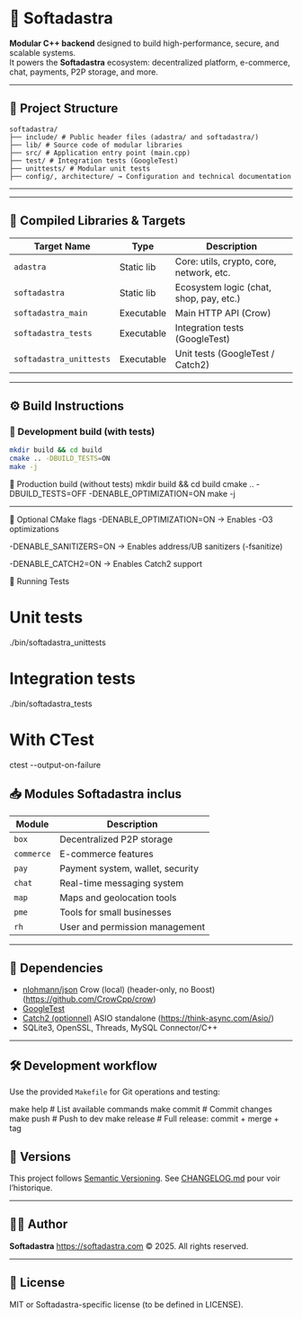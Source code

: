 # 🚀 Softadastra

**Modular C++ backend** designed to build high-performance, secure, and scalable systems.  
It powers the **Softadastra** ecosystem: decentralized platform, e-commerce, chat, payments, P2P storage, and more.

---

## 📂 Project Structure

```
softadastra/
├── include/ # Public header files (adastra/ and softadastra/)
├── lib/ # Source code of modular libraries
├── src/ # Application entry point (main.cpp)
├── test/ # Integration tests (GoogleTest)
├── unittests/ # Modular unit tests
├── config/, architecture/ → Configuration and technical documentation
```

---

---

## 🔧 Compiled Libraries & Targets

| Target Name             | Type       | Description                              |
| ----------------------- | ---------- | ---------------------------------------- |
| `adastra`               | Static lib | Core: utils, crypto, core, network, etc. |
| `softadastra`           | Static lib | Ecosystem logic (chat, shop, pay, etc.)  |
| `softadastra_main`      | Executable | Main HTTP API (Crow)                     |
| `softadastra_tests`     | Executable | Integration tests (GoogleTest)           |
| `softadastra_unittests` | Executable | Unit tests (GoogleTest / Catch2)         |

---

## ⚙️ Build Instructions

### 🧪 Development build (with tests)

```bash
mkdir build && cd build
cmake .. -DBUILD_TESTS=ON
make -j

```

🚀 Production build (without tests)
mkdir build && cd build
cmake .. -DBUILD_TESTS=OFF -DENABLE_OPTIMIZATION=ON
make -j

---

🧪 Optional CMake flags
-DENABLE_OPTIMIZATION=ON → Enables -O3 optimizations

-DENABLE_SANITIZERS=ON → Enables address/UB sanitizers (-fsanitize)

-DENABLE_CATCH2=ON → Enables Catch2 support

🧪 Running Tests

# Unit tests

./bin/softadastra_unittests

# Integration tests

./bin/softadastra_tests

# With CTest

ctest --output-on-failure

## 📥 Modules Softadastra inclus

| Module     | Description                      |
| ---------- | -------------------------------- |
| `box`      | Decentralized P2P storage        |
| `commerce` | E-commerce features              |
| `pay`      | Payment system, wallet, security |
| `chat`     | Real-time messaging system       |
| `map`      | Maps and geolocation tools       |
| `pme`      | Tools for small businesses       |
| `rh`       | User and permission management   |

---

## 🧱 Dependencies

- [nlohmann/json](https://github.com/nlohmann/json)
  Crow (local) (header-only, no Boost)(https://github.com/CrowCpp/crow)
- [GoogleTest](https://github.com/google/googletest)
- [Catch2 (optionnel)](https://github.com/catchorg/Catch2)
  ASIO standalone (https://think-async.com/Asio/)
- SQLite3, OpenSSL, Threads, MySQL Connector/C++

---

## 🛠 Development workflow

Use the provided `Makefile` for Git operations and testing:

make help # List available commands
make commit # Commit changes
make push # Push to dev
make release # Full release: commit + merge + tag

## 🔖 Versions

This project follows [Semantic Versioning](https://semver.org/lang/fr/).
See [CHANGELOG.md](./CHANGELOG.md) pour voir l’historique.

---

## 🧑‍💻 Author

**Softadastra**
https://softadastra.com
© 2025. All rights reserved.

---

## 📄 License

MIT or Softadastra-specific license (to be defined in LICENSE).

```

```

```

```
